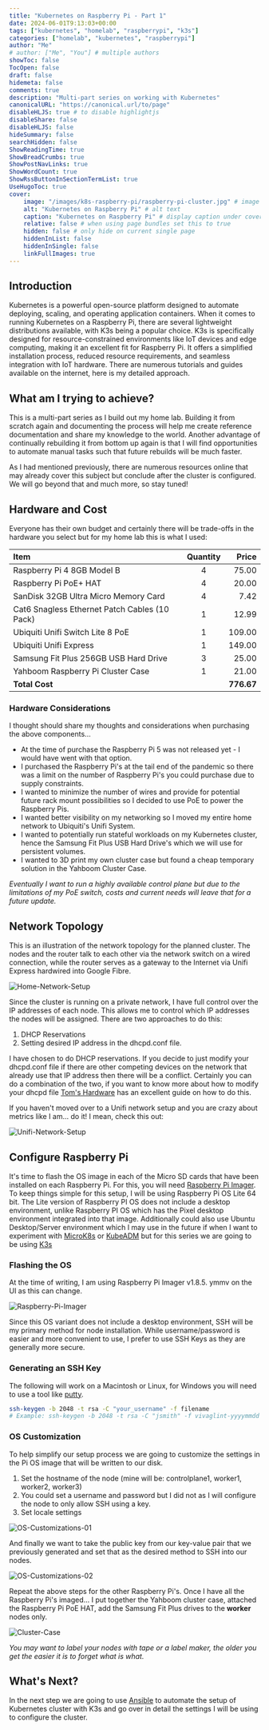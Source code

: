 ```yaml
---
title: "Kubernetes on Raspberry Pi - Part 1"
date: 2024-06-01T9:13:03+00:00
tags: ["kubernetes", "homelab", "raspberrypi", "k3s"]
categories: ["homelab", "kubernetes", "raspberrypi"]
author: "Me"
# author: ["Me", "You"] # multiple authors
showToc: false
TocOpen: false
draft: false
hidemeta: false
comments: true
description: "Multi-part series on working with Kubernetes"
canonicalURL: "https://canonical.url/to/page"
disableHLJS: true # to disable highlightjs
disableShare: false
disableHLJS: false
hideSummary: false
searchHidden: false
ShowReadingTime: true
ShowBreadCrumbs: true
ShowPostNavLinks: true
ShowWordCount: true
ShowRssButtonInSectionTermList: true
UseHugoToc: true
cover:
    image: "/images/k8s-raspberry-pi/raspberry-pi-cluster.jpg" # image path/url
    alt: "Kubernetes on Raspberry Pi" # alt text
    caption: "Kubernetes on Raspberry Pi" # display caption under cover
    relative: false # when using page bundles set this to true
    hidden: false # only hide on current single page
    hiddenInList: false
    hiddenInSingle: false
    linkFullImages: true
---
```


## Introduction 

Kubernetes is a powerful open-source platform designed to automate deploying, scaling, and operating application containers. When it comes to running Kubernetes on a Raspberry Pi, there are several lightweight distributions available, with K3s being a popular choice. K3s is specifically designed for resource-constrained environments like IoT devices and edge computing, making it an excellent fit for Raspberry Pi. It offers a simplified installation process, reduced resource requirements, and seamless integration with IoT hardware. There are numerous tutorials and guides available on the internet, here is my detailed approach.

## What am I trying to achieve?

This is a multi-part series as I build out my home lab. Building it from scratch again and documenting the process will help me create reference documentation and share my knowledge to the world. Another advantage of continually rebuilding it from bottom up again is that I will find opportunities to automate manual tasks such that future rebuilds will be much faster.

As I had mentioned previously, there are numerous resources online that may already cover this subject but conclude after the cluster is configured. We will go beyond that and much more, so stay tuned!

## Hardware and Cost

Everyone has their own budget and certainly there will be trade-offs in the hardware you select but for my home lab this is what I used:

| Item                                          | Quantity |      Price |
| :-------------------------------------------- | :------: | ---------: |
| Raspberry Pi 4 8GB Model B                    |    4     |      75.00 |
| Raspberry Pi PoE+ HAT                         |    4     |      20.00 |
| SanDisk 32GB Ultra Micro Memory Card          |    4     |       7.42 |
| Cat6 Snagless Ethernet Patch Cables (10 Pack) |    1     |      12.99 |
| Ubiquiti Unifi Switch Lite 8 PoE              |    1     |     109.00 |
| Ubiquiti Unifi Express                        |    1     |     149.00 |
| Samsung Fit Plus 256GB USB Hard Drive         |    3     |      25.00 |
| Yahboom Raspberry Pi Cluster Case             |    1     |      21.00 |
| **Total Cost**                                |          | **776.67** |

### Hardware Considerations

I thought should share my thoughts and considerations when purchasing the above components... 
- At the time of purchase the Raspberry Pi 5 was not released yet - I would have went with that option.
- I purchased the Raspberry Pi's at the tail end of the pandemic so there was a limit on the number of Raspberry Pi's you could purchase due to supply constraints.
- I wanted to minimize the number of wires and provide for potential future rack mount possibilities so I decided to use PoE to power the Raspberry Pis.
- I wanted better visibility on my networking so I moved my entire home network to Ubiquiti's Unifi System. 
- I wanted to potentially run stateful workloads on my Kubernetes cluster, hence the Samsung Fit Plus USB Hard Drive's which we will use for persistent volumes.
- I wanted to 3D print my own cluster case but found a cheap temporary solution in the Yahboom Cluster Case.

_Eventually I want to run a highly available control plane but due to the limitations of my PoE switch, costs and current needs will leave that for a future update._

## Network Topology

This is an illustration of the network topology for the planned cluster. The nodes and the router talk to each other via the network switch on a wired connection, while the router serves as a gateway to the Internet via Unifi Express hardwired into Google Fibre.

![Home-Network-Setup](/images/k8s-raspberry-pi/network-overview.png)

Since the cluster is running on a private network, I have full control over the IP addresses of each node. This allows me to control which IP addresses the nodes will be assigned. There are two approaches to do this: 
1. DHCP Reservations 
2. Setting desired IP address in the dhcpd.conf file.

I have chosen to do DHCP reservations. If you decide to just modify your dhcpd.conf file if there are other competing devices on the network that already use that IP address then there will be a conflict. Certainly you can do a combination of the two, if you want to know more about how to modify your dhcpd file [Tom's Hardware](https://www.tomshardware.com/how-to/static-ip-raspberry-pi) has an excellent guide on how to do this.

If you haven't moved over to a Unifi network setup and you are crazy about metrics like I am... do it! I mean, check this out:

![Unifi-Network-Setup](/images/k8s-raspberry-pi/unifi-network-overview.png)

## Configure Raspberry Pi

It's time to flash the OS image in each of the Micro SD cards that have been installed on each Raspberry Pi. For this, you will need [Raspberry Pi Imager](https://www.raspberrypi.com/software/operating-systems/). To keep things simple for this setup, I will be using Raspberry Pi OS Lite 64 bit. The Lite version of Raspberry PI OS does not include a desktop environment, unlike Raspberry PI OS which has the Pixel desktop environment integrated into that image. Additionally could also use Ubuntu Desktop/Server environment which I may use in the future if when I want to experiment with [MicroK8s](https://microk8s.io/) or [KubeADM](https://kubernetes.io/docs/reference/setup-tools/kubeadm/) but for this series we are going to be using [K3s](https://k3s.io/)

### Flashing the OS

At the time of writing, I am using Raspberry Pi Imager v1.8.5. ymmv on the UI as this can change.

![Raspberry-Pi-Imager](/images/k8s-raspberry-pi/raspberry-pi-imager.png)


Since this OS variant does not include a desktop environment, SSH will be my primary method for node installation. While username/password is easier and more convenient to use, I prefer to use SSH Keys as they are generally more secure. 

### Generating an SSH Key

The following will work on a Macintosh or Linux, for Windows you will need to use a tool like [putty](https://www.putty.org/).

```bash
ssh-keygen -b 2048 -t rsa -C "your_username" -f filename
# Example: ssh-keygen -b 2048 -t rsa -C "jsmith" -f vivaglint-yyyymmdd
```

### OS Customization

To help simplify our setup process we are going to customize the settings in the Pi OS image that will be written to our disk.

1. Set the hostname of the node (mine will be: controlplane1, worker1, worker2, worker3)
2. You could set a username and password but I did not as I will configure the node to only allow SSH using a key.
3. Set locale settings

![OS-Customizations-01](/images/k8s-raspberry-pi/os-customization-01.png)

And finally we want to take the public key from our key-value pair that we previously generated and set that as the desired method to SSH into our nodes.

![OS-Customizations-02](/images/k8s-raspberry-pi/os-customization-02.png)

Repeat the above steps for the other Raspberry Pi's. Once I have all the Raspberry Pi's imaged... I put together the Yahboom cluster case, attached the Raspberry Pi PoE HAT, add the Samsung Fit Plus drives to the **worker** nodes only. 

![Cluster-Case](/images/k8s-raspberry-pi/cluster-case.jpg)

_You may want to label your nodes with tape or a label maker, the older you get the easier it is to forget what is what._

## What's Next?

In the next step we are going to use [Ansible](https://www.ansible.com/) to automate the setup of Kubernetes cluster with K3s and go over in detail the settings I will be using to configure the cluster. 

